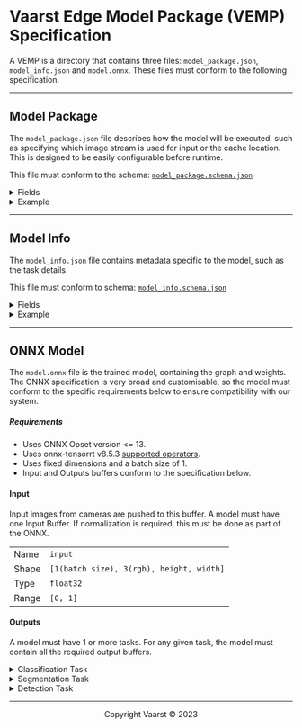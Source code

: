 # Vaarst Edge Model Package (VEMP) Specification
A VEMP is a directory that contains three files: `model_package.json`, `model_info.json` and `model.onnx`. These files must conform to the following specification.

---

## Model Package
The `model_package.json` file describes how the model will be executed, such as specifying which image stream is used for input or the cache location. This is designed to be easily configurable before runtime.

This file must conform to the schema: [`model_package.schema.json`](../schemas/model_package.schema.json)

<details>
  <summary>Fields</summary>

| Key | Description | Required |
| --- | --- | --- |
| version | The VEMP specification version that the model package conforms to. This version needs to be compatible with the version of SubSLAM. | Yes |
| input.camera | Use 'left', 'right' or 'any' images from the cameras, as inputs into the model. | Yes |
| input.resize | The mode used to resize the input camera images to match the model input dimensions:<br />Squish - Resizes the input, this may distort the image but no input pixels are discarded.<br />Crop - Crops the input, some pixels may be discarded. | Yes |
| output.raw | Emit outputs as structs, which can be used by internal libraries. | Yes |
| output.ros | Emit outputs as [ROS](https://wiki.ros.org/) messages. | Yes |
| download.source | Location to download models from. For internal use only. | No |
| download.id | Identifier of model to download from source. For internal use only. | No |
| cache_dir | File path to directory where the cache is saved. | No |

Refer to the [`model_package.schema.json`](../schemas/model_package.schema.json) for more information on these fields, such as types and optionality.

</details>

<details>
  <summary>Example</summary>

```json
{
    "version": "1.2.0",
    "input": {
      "camera": "any",
      "resize": "squish"
    },
    "output": {
      "raw": true,
      "ros": true
    },
  }
```
</details>

---

## Model Info
The `model_info.json` file contains metadata specific to the model, such as the task details.

This file must conform to schema: [`model_info.schema.json`](../schemas/model_info.schema.json)

<details>
  <summary>Fields</summary>

| Key | Description | Required |
| --- | --- | --- |
| type | Type of the model being used, currently only supports `multi_task`. | Yes |
| tasks | List of information for each task in the model, such as class names. The keys of these tasks must correspond the names outputs in the model. The number of classes should also match the number of possible outputs from that tasks. | Yes |

Refer to the [`model_info.schema.json`](../schemas/model_info.schema.json) for more information on these fields, such as types and optionality.

</details>

<details>
  <summary>Example</summary>

This example uses all three tasks: segmentation, detection and classification.
```json
{
    "type": "multi_task",
    "tasks": {
        "underwater_segmentation_task": {
            "type": "segmentation",
            "classes": [
                "nothing",
                "water",
                "asset",
                "ground",
            ]
        },
        "windfarm_parts_detector_task": {
            "type": "detection",
            "classes": [
                "anode",
                "bolt",
                "weld",
            ]
        },
        "diver_classifier_task": {
            "type": "classification",
            "classes": [
                true,
                false
            ]
        },
    }
}
```
</details>

---

## ONNX Model
The `model.onnx` file is the trained model, containing the graph and weights. The ONNX specification is very broad and customisable, so the model must conform to the specific requirements below to ensure compatibility with our system.

##### Requirements
- Uses ONNX Opset version <= 13.
- Uses onnx-tensorrt v8.5.3 [supported operators](https://github.com/onnx/onnx-tensorrt/blob/8.5-GA/docs/operators.md#operator-support-matrix).
- Uses fixed dimensions and a batch size of 1.
- Input and Outputs buffers conform to the specification below.

#### Input
Input images from cameras are pushed to this buffer. A model must have one Input Buffer. If normalization is required, this must be done as part of the ONNX.

| | |
| --- | --- |
| Name | `input` |
| Shape | `[1(batch size), 3(rgb), height, width]` |
| Type | `float32` |
| Range | `[0, 1]` |

#### Outputs
A model must have 1 or more tasks. For any given task, the model must contain all the required output buffers.
<details>
  <summary>Classification Task</summary>
<br/>
Image classification output, predicting a class and confidence for a given image.

###### 1. Class Index Buffer
| | |
| --- | --- |
| Name | `<task_name>_class_index` |
| Shape | `[1(batch size)]` |
| Type | `int32` |
| Range | `[0, class count]` |

###### 2. Confidence Buffer
| | |
| --- | --- |
| Name | `<task_name>_confidence` |
| Dims | `[1(batch size)]` |
| Type | `float32` |
| Range | `[0.0, 1.0]` |

</details>

<details>
  <summary>Segmentation Task</summary>
<br/>
Semantic segmentation output, predicting a segmentation map for a given image.

###### 1. Segmentation Map Buffer
| | |
| --- | --- |
| Name | `<task_name>_segmentation_map` |
| Shape | `[1(batch size), height, width]` |
| Type | `int32` |
| Range | `[0, class count]` |

*Hint: A map of indices from ArgMaxed predictions.*

</details>

<details>
<br/>
  <summary>Detection Task</summary>

Object detection output, predicting bounding boxes for a given image. NMS must be applied to the output.

###### 1. Boxes Buffer
| | |
| --- | --- |
| Name | `<task_name>_boxes` |
| Shape | `[1(batch size), boxes count, 4(x1, y1, x2, y2)]` |
| Type | `float32` |
| Range | `[0, width/height]` un-normalised |

*Hint: The positions of the detected bounding boxes.*

###### 2. Classification Buffer
| | |
| --- | --- |
| Name | `<task_name>_classification` |
| Shape | `[batch_size=1, classes_count, max_boxes]` |
| Type | `float32` |
| Range | `[0, 1]` |

*Hint: Classifications for each detected box.*

###### 3. NMS Indices Buffer

| | |
| --- | --- |
| Name | `<task_name>_nms_indices` |
| Shape | `[max output boxes per class, 3(batch index, class index, box index)]` |
| Type | `int32` |
| Range | `[0, max boxes]` |

*Hint: The indices produced by NonMaximumSupression for the bounding box predictions, see [ONNX operators](https://github.com/onnx/onnx/blob/main/docs/Operators.md#NonMaxSuppression). For more details, see the [EfficientNMS_ONNX_TRT](https://github.com/NVIDIA/TensorRT/tree/release/8.5/plugin/efficientNMSPlugin) plugin which is used by TensorRT for NMS.*
</details>

---
<p align=center>
Copyright Vaarst © 2023
<p/>
